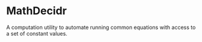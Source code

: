 # MathDecidr

A computation utility to automate running common equations with access
to a set of constant values.